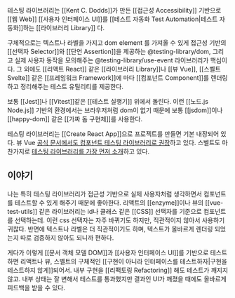 테스팅 라이브러리는 [[Kent C. Dodds]]가 만든 [[접근성 Accessibility]] 기반으로 [[웹 Web]] [[사용자 인터페이스 UI]]를 [[테스트 자동화 Test Automation|테스트 자동화]]하는 [[라이브러리 Library]] 다.

구체적으로는 텍스트나 라벨을 가지고 dom element 를 가져올 수 있게 접근성 기반의 [[선택자 Selector]]와 [[단언 Assertion]]을 제공하는 @testing-library/dom, 그리고 실제 사용자 동작을 모의해주는 @testing-library/use-event 라이브러리가 핵심이다. 그 외에도 [[리액트 React]] 같은 [[라이브러리 Library]]나 [[뷰 Vue]], [[스벨트 Svelte]] 같은 [[프레임워크 Framework]]에 마다 [[컴포넌트 Component]]를 렌더링하고 정리해주는 테스트 유틸리티를 제공한다.

보통 [[Jest]]나 [[Vitest]]같은 [[테스트 실행기]] 위에서 돌린다. 이런 [[노드.js Node.js]] 기반의 환경에서는 브라우저처럼 dom이 없기 때문에 보통 [[jsdom]]이나 [[happy-dom]] 같은 [[가짜 돔 구현체]]를 사용한다.

테스팅 라이브러리는 [[Create React App]]으로 프로젝트를 만들면 기본 내장되어 있다. 뷰 Vue [공식 문서에서도 컴포넌트 테스팅 라이브러리로 권장](https://vuejs.org/guide/scaling-up/testing.html#mounting-libraries)하고 있다. 스벨트도 마찬가지로 [테스팅 라이브러리를 가장 먼저 소개](https://svelte.dev/faq#how-do-i-test-svelte-apps)하고 있다.

## 이야기
나는 특히 테스팅 라이브러리가 접근성 기반으로 실제 사용자처럼 생각하면서 컴포넌트를 테스트할 수 있게 해주기 때문에 좋아한다. 리액트의 [[enzyme]]이나 뷰의 [[vue-test-utils]] 같은 라이브러리는 id나 클래스 같은 [[CSS]] 선택자를 기준으로 컴포넌트를 선택하는데. 이런 css 선택자는 자주 바뀌기도 하지만, 직관적이지 않아서 사용하기 귀찮다. 반면에 텍스트나 라벨은 더 직관적이기도 하며, 텍스트가 올바르게 렌더링 되었는지 따로 검증하지 않아도 되니까 편하다.

게다가 이렇게 [[문서 객체 모델 DOM]]과 [[사용자 인터페이스 UI]]를 기반으로 테스트하면 리액트나 뷰, 스벨트의 구체적인 [[구현이 아니라 인터페이스를 테스트하자|구현을 테스트하지 않게]]되어서. 내부 구현을 [[리팩토링 Refactoring]] 해도 테스트가 깨지지 않고. 내부 상태는 잘 변해서 테스트를 통과했지만 결과인 UI가 깨졌을 때에도 올바르게 피드백을 받을 수 있다.